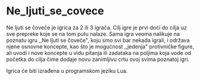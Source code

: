 # Ne_ljuti_se_covece

Ne ljuti se čoveče je igrica za 2 ili 3 igrača. Cilj igre je prvi doći do cilja uz sve prepreke koje se na tom putu nalaze. Sama igra veoma nalikuje na poznatu igru ,,Ne ljuti se čoveče", koju smo svi bar nekada igrali, i održava njene osnovne koncepte, kao što je mogućnost ,,jedenja" protivničke figure, ali uvodi i nove koncepte u vidu pitanja ili zadataka na poljima koja vode od početka do cilja čime dodaje novu zanimljivu crtu ovoj svima poznatoj igri.

Igrica će biti izrađena u programskom jeziku Lua.
